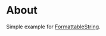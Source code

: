 ﻿# About

Simple example for [FormattableString](https://learn.microsoft.com/en-us/dotnet/api/system.formattablestring?view=net-8.0).
